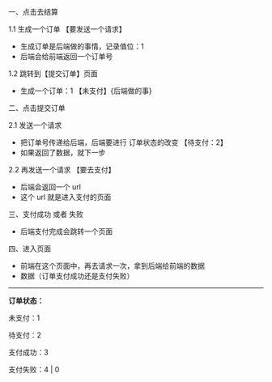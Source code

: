 一、点击去结算

1.1 生成一个订单 【要发送一个请求】

* 生成订单是后端做的事情，记录值位：1
* 后端会给前端返回一个订单号

1.2 跳转到【提交订单】页面

* 生成一个订单：1 【未支付】{后端做的事}

二、点击提交订单

2.1 发送一个请求

* 把订单号传递给后端，后端要进行 订单状态的改变 【待支付：2】
* 如果返回了数据，就下一步

2.2 再发送一个请求 【要去支付】

* 后端会返回一个 url
* 这个 url 就是进入支付的页面

三、支付成功 或者 失败

* 后端支付完成会跳转一个页面

四、进入页面

* 前端在这个页面中，再去请求一次，拿到后端给前端的数据
* 数据（订单支付成功还是支付失败）

****

**订单状态：**

未支付：1

待支付：2

支付成功：3

支付失败：4 | 0